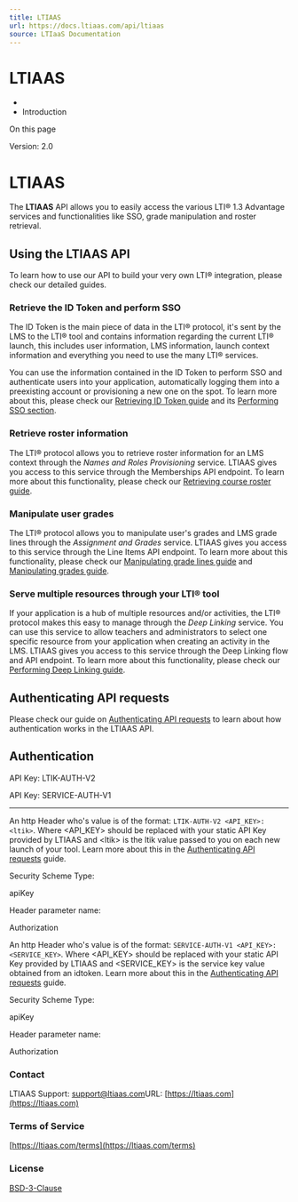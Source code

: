 ```yaml
---
title: LTIAAS
url: https://docs.ltiaas.com/api/ltiaas
source: LTIaaS Documentation
---
```


# LTIAAS

-   [](/)
-   Introduction

On this page

Version: 2.0

# LTIAAS

The **LTIAAS** API allows you to easily access the various LTI® 1.3 Advantage services and functionalities like SSO, grade manipulation and roster retrieval.

## Using the LTIAAS API[​](#using-the-ltiaas-api "Direct link to heading")

To learn how to use our API to build your very own LTI® integration, please check our detailed guides.

### Retrieve the ID Token and perform SSO[​](#retrieve-the-id-token-and-perform-sso "Direct link to heading")

The ID Token is the main piece of data in the LTI® protocol, it's sent by the LMS to the LTI® tool and contains information regarding the current LTI® launch, this includes user information, LMS information, launch context information and everything you need to use the many LTI® services.

You can use the information contained in the ID Token to perform SSO and authenticate users into your application, automatically logging them into a preexisting account or provisioning a new one on the spot. To learn more about this, please check our [Retrieving ID Token guide](/guides/api/idtoken) and its [Performing SSO section](/guides/api/idtoken#performing-sso).

### Retrieve roster information[​](#retrieve-roster-information "Direct link to heading")

The LTI® protocol allows you to retrieve roster information for an LMS context through the *Names and Roles Provisioning* service. LTIAAS gives you access to this service through the Memberships API endpoint. To learn more about this functionality, please check our [Retrieving course roster guide](/guides/api/roster).

### Manipulate user grades[​](#manipulate-user-grades "Direct link to heading")

The LTI® protocol allows you to manipulate user's grades and LMS grade lines through the *Assignment and Grades* service. LTIAAS gives you access to this service through the Line Items API endpoint. To learn more about this functionality, please check our [Manipulating grade lines guide](/guides/api/manipulating-grade-lines) and [Manipulating grades guide](/guides/api/manipulating-grades).

### Serve multiple resources through your LTI® tool[​](#serve-multiple-resources-through-your-lti-tool "Direct link to heading")

If your application is a hub of multiple resources and/or activities, the LTI® protocol makes this easy to manage through the *Deep Linking* service. You can use this service to allow teachers and administrators to select one specific resource from your application when creating an activity in the LMS. LTIAAS gives you access to this service through the Deep Linking flow and API endpoint. To learn more about this functionality, please check our [Performing Deep Linking guide](/guides/api/deeplinking).

## Authenticating API requests[​](#authenticating-api-requests "Direct link to heading")

Please check our guide on [Authenticating API requests](/guides/api/authentication) to learn about how authentication works in the LTIAAS API.

## Authentication[​](#authentication "Direct link to heading")

API Key: LTIK-AUTH-V2

API Key: SERVICE-AUTH-V1

* * *

An http Header who's value is of the format: `LTIK-AUTH-V2 <API_KEY>:<ltik>`. Where <API\_KEY\> should be replaced with your static API Key provided by LTIAAS and <ltik\> is the ltik value passed to you on each new launch of your tool. Learn more about this in the [Authenticating API requests](/guides/api/authentication) guide.

Security Scheme Type:

apiKey

Header parameter name:

Authorization

An http Header who's value is of the format: `SERVICE-AUTH-V1 <API_KEY>:<SERVICE_KEY>`. Where <API\_KEY\> should be replaced with your static API Key provided by LTIAAS and <SERVICE\_KEY\> is the service key value obtained from an idtoken. Learn more about this in the [Authenticating API requests](/guides/api/authentication) guide.

Security Scheme Type:

apiKey

Header parameter name:

Authorization

### Contact

LTIAAS Support: [support@ltiaas.com](mailto:support@ltiaas.com)URL: [https://ltiaas.com](https://ltiaas.com)

### Terms of Service

[https://ltiaas.com/terms](https://ltiaas.com/terms)

### License

[BSD-3-Clause](https://opensource.org/license/bsd-3-clause)